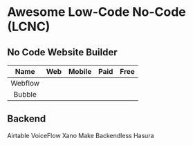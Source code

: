 # Awesome Low-Code No-Code (LCNC)

## No Code Website Builder

| Name | Web | Mobile | Paid | Free |
| :---: | :---: | :---: | :---: |:---: |
|Webflow| ||||
|Bubble|||||

## Backend

Airtable 
VoiceFlow 
Xano
Make
Backendless
Hasura

